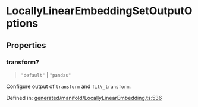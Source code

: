 # LocallyLinearEmbeddingSetOutputOptions

## Properties

### transform?

> `"default"` \| `"pandas"`

Configure output of `transform` and `fit\_transform`.

Defined in:  [generated/manifold/LocallyLinearEmbedding.ts:536](https://github.com/transitive-bullshit/scikit-learn-ts/blob/92ab806/packages/sklearn/src/generated/manifold/LocallyLinearEmbedding.ts#L536)
